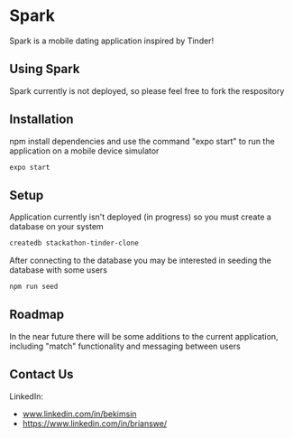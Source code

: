 # Spark

Spark is a mobile dating application inspired by Tinder!

## Using Spark

Spark currently is not deployed, so please feel free to fork the respository

## Installation 

npm install dependencies and use the command "expo start" to run the application on a mobile device simulator

```bash
expo start
```
## Setup

Application currently isn't deployed (in progress) so you must create a database on your system

```bash
createdb stackathon-tinder-clone
```

After connecting to the database you may be interested in seeding the database with some users

```bash
npm run seed
```

## Roadmap

In the near future there will be some additions to the current application, including "match" functionality and messaging between users

## Contact Us

LinkedIn: 
- www.linkedin.com/in/bekimsin
- https://www.linkedin.com/in/brianswe/

